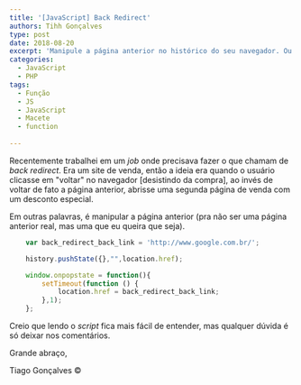 ```yaml
---
title: '[JavaScript] Back Redirect'
authors: Tihh Gonçalves
type: post
date: 2018-08-20
excerpt: 'Manipule a página anterior no histórico do seu navegador. Ou seja, quando o usuário clicar em voltar, ao invés de voltar a página-anterior-real, será direcionado para uma outra URL que você desejar.'
categories:
  - JavaScript
  - PHP
tags:
  - Função
  - JS
  - JavaScript
  - Macete
  - function
  
---
```

Recentemente trabalhei em um *job* onde precisava fazer o que chamam de *back redirect*. 
Era um site de venda, então a ideia era quando o usuário clicasse em "voltar" no navegador [desistindo da compra], 
ao invés de voltar de fato a página anterior, abrisse uma segunda página de venda com um desconto especial.

Em outras palavras, é manipular a página anterior (pra não ser uma página anterior real, mas uma que eu queira que seja).

```javascript
    var back_redirect_back_link = 'http://www.google.com.br/';

    history.pushState({},"",location.href);

    window.onpopstate = function(){
        setTimeout(function () {
            location.href = back_redirect_back_link;
        },1);
    };
```
Creio que lendo o *script*  fica mais fácil de entender, mas qualquer dúvida é só deixar nos comentários.

Grande abraço,

Tiago Gonçalves ©